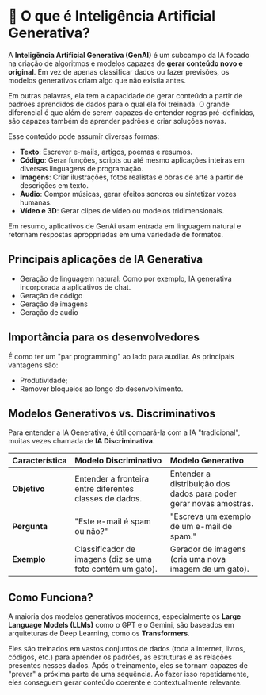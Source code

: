 # 🤖 O que é Inteligência Artificial Generativa?

A **Inteligência Artificial Generativa (GenAI)** é um subcampo da IA focado na criação de algoritmos e modelos capazes de **gerar conteúdo novo e original**. Em vez de apenas classificar dados ou fazer previsões, os modelos generativos criam algo que não existia antes.

Em outras palavras, ela tem a capacidade de gerar conteúdo a partir de padrões aprendidos de dados para o qual ela foi treinada. O grande diferencial é que além de serem capazes de entender regras pré-definidas, são capazes também de aprender padrões e criar soluções novas.

Esse conteúdo pode assumir diversas formas:

- **Texto**: Escrever e-mails, artigos, poemas e resumos.
- **Código**: Gerar funções, scripts ou até mesmo aplicações inteiras em diversas linguagens de programação.
- **Imagens**: Criar ilustrações, fotos realistas e obras de arte a partir de descrições em texto.
- **Áudio**: Compor músicas, gerar efeitos sonoros ou sintetizar vozes humanas.
- **Vídeo e 3D**: Gerar clipes de vídeo ou modelos tridimensionais.

Em resumo, aplicativos de GenAi usam entrada em linguagem natural e retornam respostas aproppriadas em uma variedade de formatos.

## Principais aplicações de IA Generativa

- Geração de linguagem natural: Como por exemplo, IA generativa incorporada a aplicativos de chat.
- Geração de código
- Geração de imagens
- Geração de audio

## Importância para os desenvolvedores

É como ter um "par programming" ao lado para auxiliar.
As principais vantagens são:

- Produtividade;
- Remover bloqueios ao longo do desenvolvimento.

## Modelos Generativos vs. Discriminativos

Para entender a IA Generativa, é útil compará-la com a IA "tradicional", muitas vezes chamada de **IA Discriminativa**.

| Característica | Modelo Discriminativo | Modelo Generativo |
| :--- | :--- | :--- |
| **Objetivo** | Entender a fronteira entre diferentes classes de dados. | Entender a distribuição dos dados para poder gerar novas amostras. |
| **Pergunta** | "Este e-mail é spam ou não?" | "Escreva um exemplo de um e-mail de spam." |
| **Exemplo** | Classificador de imagens (diz se uma foto contém um gato). | Gerador de imagens (cria uma nova imagem de um gato). |

## Como Funciona?

A maioria dos modelos generativos modernos, especialmente os **Large Language Models (LLMs)** como o GPT e o Gemini, são baseados em arquiteturas de Deep Learning, como os **Transformers**.

Eles são treinados em vastos conjuntos de dados (toda a internet, livros, códigos, etc.) para aprender os padrões, as estruturas e as relações presentes nesses dados. Após o treinamento, eles se tornam capazes de "prever" a próxima parte de uma sequência. Ao fazer isso repetidamente, eles conseguem gerar conteúdo coerente e contextualmente relevante.
